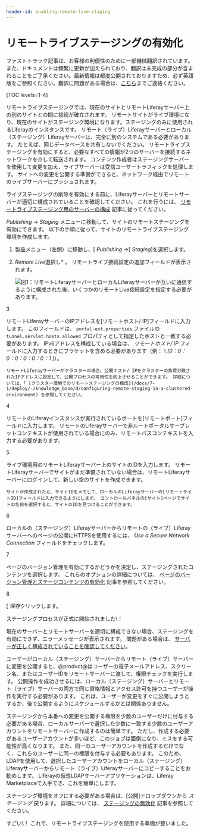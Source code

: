 ```yaml
---
header-id: enabling-remote-live-staging
---
```


# リモートライブステージングの有効化

<p class="alert alert-info"><span class="wysiwyg-color-blue120">ファストトラック記事は、お客様の利便性のために一部機械翻訳されています。また、ドキュメントは頻繁に更新が加えられており、翻訳は未完成の部分が含まれることをご了承ください。最新情報は都度公開されておりますため、必ず英語版をご参照ください。翻訳に問題がある場合は、<a href="mailto:support-content-jp@liferay.com">こちら</a>までご連絡ください。</span></p>

[TOC levels=1-4]

リモートライブステージングでは、現在のサイトとリモートLiferayサーバー上の別のサイトとの間に接続が確立されます。 リモートサイトがライブ環境になり、現在のサイトがステージング環境になります。ステージングのみに使用されるLiferayのインスタンスです。 リモート（ライブ）Liferayサーバーとローカル（ステージング）Liferayサーバーは、完全に別のシステムである必要があります。 たとえば、同じデータベースを共有しないでください。 リモートライブステージングを有効にすると、必要なすべての情報が2つのサーバーを接続するネットワークを介して転送されます。 コンテンツ作成者はステージングサーバーを使用して変更を加え、ライブサーバーは受信ユーザートラフィックを処理します。 サイトへの変更を公開する準備ができると、ネットワーク経由でリモートのライブサーバーにプッシュされます。

ライブステージングの削除を有効にする前に、Liferayサーバーとリモートサーバーが適切に構成されていることを確認してください。 これを行うには、 [リモートライブステージング用のサーバーの構成](/docs/7-1/user/-/knowledge_base/u/configuring-servers-for-remote-live-staging) 記事に従ってください。

*Publishing* → *Staging* メニューに移動して、サイトのリモートステージングを有効にできます。 以下の手順に従って、サイトのリモートライブステージング環境を作成します。

1.  製品メニュー（左側）に移動し、[ *Publishing* →[ *Staging*]を選択します。

2.  *Remote Live*選択し* 。 リモートライブ接続設定の追加フィールドが表示されます。</p>

    ![図1：リモートLiferayサーバーとローカルLiferayサーバーが互いに通信するように構成された後、いくつかのリモートLive接続設定を指定する必要があります。](../../../../images/remote-live-staging-settings.png)</li>

3

リモートLiferayサーバーのIPアドレスを[リモートホスト/ IP]フィールドに入力します。 このフィールドは、 `portal-ext.properties` ファイルの `tunnel.servlet.hosts.allowed` プロパティとして指定したホストと一致する必要があります。 IPv6アドレスを構成している場合は、 *リモートホスト/ IP* フィールドに入力するときにブラケットを含める必要があります（例： *\ [0：0：0：0：0：0：0：1 \]*）。

    リモートLiferayサーバーがクラスターの場合、公開ホスト/ IPをクラスターの負荷分散されたIPアドレスに設定して、公開プロセスの可用性を向上させることができます。 詳細については、「 [クラスター環境でのリモートステージングの構成](/docs/7-1/deploy/-/knowledge_base/d/configuring-remote-staging-in-a-clustered-environment) を参照してください。

4

リモートのLiferayインスタンスが実行されているポートを[リモートポート]フィールドに入力します。 リモートのLiferayサーバーで非ルートポータルサーブレットコンテキストが使用されている場合にのみ、リモートパスコンテキストを入力する必要があります。

5

ライブ環境用のリモートLiferayサーバー上のサイトのIDを入力します。 リモートLiferayサーバーでサイトがまだ準備されていない場合は、リモートLiferayサーバーにログインして、新しい空のサイトを作成できます。

    サイトが作成されたら、サイトIDをメモして、ローカルのLiferayサーバーの[リモートサイトID]フィールドに入力できるようにします。 コントロールパネルの[サイト]ページでサイトの名前を選択すると、サイトのIDを見つけることができます。

6

ローカルの（ステージング）Liferayサーバーからリモートの（ライブ）Liferayサーバーへのページの公開にHTTPSを使用するには、 *Use a Secure Network Connection* フィールドをチェックします。

7

ページのバージョン管理を有効にするかどうかを決定し、ステージングされたコンテンツを選択します。 これらのオプションの詳細については、 [ページのバージョン管理とステージコンテンツの有効化](/docs/7-1/user/-/knowledge_base/u/enabling-page-versioning-and-staged-content) 記事を参照してください。

8

[ *保存*クリックします。</ol>

ステージングプロセスが正式に開始されました\！

現在のサーバーとリモートサーバーを適切に構成できない場合、ステージングを有効にできず、エラーメッセージが表示されます。 問題がある場合は、 [サーバーが正しく構成されていることを確認してください](/docs/7-1/user/-/knowledge_base/u/configuring-servers-for-remote-live-staging)。

ユーザーがローカル（ステージング）サーバーからリモート（ライブ）サーバーに変更を公開すると、@product@はユーザーの電子メールアドレス、スクリーン名、またはユーザーIDをリモートサーバーに渡して、権限チェックを実行します。 公開操作を成功させるには、ローカル（ステージング）サーバーとリモート（ライブ）サーバーの両方で同じ資格情報とアクセス許可を持つユーザーが操作を実行する必要があります。 これは、ユーザーが変更をすぐに公開しようとするか、後で公開するようにスケジュールするかとは関係ありません。

ステージングから本番への変更を公開する権限を少数のユーザーだけに付与する必要がある場合、ローカルサーバーで選択した少数に一致する少数のユーザーアカウントをリモートサーバーに作成するのは簡単です。 ただし、作成する必要があるユーザーアカウントが多いほど、このジョブは面倒になり、ミスをする可能性が高くなります。 また、同一のユーザーアカウントを作成するだけでなく、これらのユーザーに同一の権限を付与する必要もあります。 このため、LDAPを使用して、選択したユーザーアカウントをローカル（ステージング）Liferayサーバーからリモート（ライブ）Liferayサーバーにコピーすることをお勧めします。 Liferayの仮想LDAPサーバーアプリケーションは、Liferay Marketplaceで入手でき、これを簡単にします。

ステージング環境をオフにする必要がある場合は、[公開]ドロップダウンから *ステージング* 戻ります。 詳細については、 [ステージングの無効化](/docs/7-1/user/-/knowledge_base/u/disabling-staging) 記事を参照してください。

すごい\！ これで、リモートライブステージングを使用する準備が整いました。
